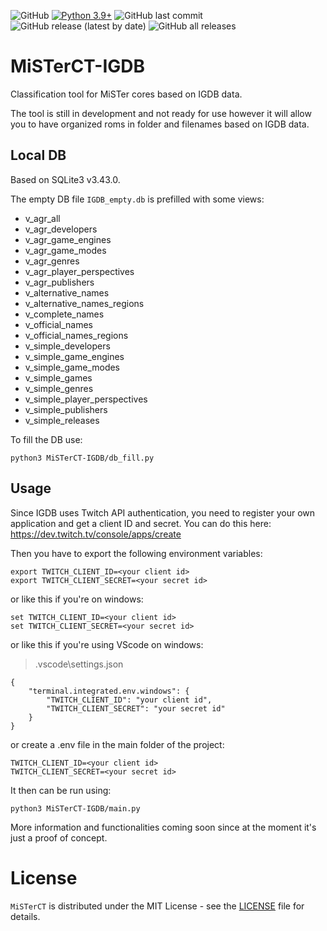 ![GitHub](https://img.shields.io/github/license/Schermobianco/MiSTerCT-IGDB?style=flat-square)
[![Python 3.9+](https://img.shields.io/badge/python-3.9+-3776AB?logo=Python&logoColor=FFFFFF&style=flat-square)](https://www.python.org/)
![GitHub last commit](https://img.shields.io/github/last-commit/Schermobianco/MiSTerCT-IGDB?style=flat-square)
![GitHub release (latest by date)](https://img.shields.io/github/v/release/Schermobianco/MiSTerCT-IGDB?style=flat-square)
![GitHub all releases](https://img.shields.io/github/downloads/Schermobianco/MiSTerCT-IGDB/total?style=flat-square)

# MiSTerCT-IGDB

Classification tool for MiSTer cores based on IGDB data.

The tool is still in development and not ready for use however it will allow you to have organized roms in folder and filenames based on IGDB data.

## Local DB

Based on SQLite3 v3.43.0.

The empty DB file ``IGDB_empty.db`` is prefilled with some views:

* v_agr_all
* v_agr_developers
* v_agr_game_engines
* v_agr_game_modes
* v_agr_genres
* v_agr_player_perspectives
* v_agr_publishers
* v_alternative_names
* v_alternative_names_regions
* v_complete_names
* v_official_names
* v_official_names_regions
* v_simple_developers
* v_simple_game_engines
* v_simple_game_modes
* v_simple_games
* v_simple_genres
* v_simple_player_perspectives
* v_simple_publishers
* v_simple_releases

To fill the DB use:
```
python3 MiSTerCT-IGDB/db_fill.py
```


## Usage

Since IGDB uses Twitch API authentication, you need to register your own application and get a client ID and secret. You can do this here: https://dev.twitch.tv/console/apps/create

Then you have to export the following environment variables:

```
export TWITCH_CLIENT_ID=<your client id>
export TWITCH_CLIENT_SECRET=<your secret id>
```

or like this if you're on windows:
```
set TWITCH_CLIENT_ID=<your client id>
set TWITCH_CLIENT_SECRET=<your secret id>
```

or like this if you're using VScode on windows:
> .vscode\settings.json
```
{
    "terminal.integrated.env.windows": {
        "TWITCH_CLIENT_ID": "your client id",
        "TWITCH_CLIENT_SECRET": "your secret id"
    }
}
```

or create a .env file in the main folder of the project:
```
TWITCH_CLIENT_ID=<your client id>
TWITCH_CLIENT_SECRET=<your secret id>
```


It then can be run using:
```
python3 MiSTerCT-IGDB/main.py
```

More information and functionalities coming soon since at the moment it's just a proof of concept.


# License
``MiSTerCT`` is distributed under the MIT License - see the [LICENSE](LICENSE) file for details.
